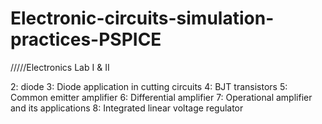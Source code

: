 # Electronic-circuits-simulation-practices-PSPICE
 /////Electronics Lab I & II

2: diode
3: Diode application in cutting circuits
4: BJT transistors
5: Common emitter amplifier
6: Differential amplifier
7: Operational amplifier and its applications
8: Integrated linear voltage regulator
